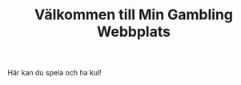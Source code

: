 <!DOCTYPE html>
<html lang="sv">
<head>
    <meta charset="UTF-8">
    <meta name="viewport" content="width=device-width, initial-scale=1.0">
    <title>Min Gambling Webbplats</title>
    <link rel="stylesheet" href="style.css">
</head>
<body>
    <header>
        <h1>Välkommen till Min Gambling Webbplats</h1>
    </header>
    <main>
        <p>Här kan du spela och ha kul!</p>
    </main>
</body>
</html>
